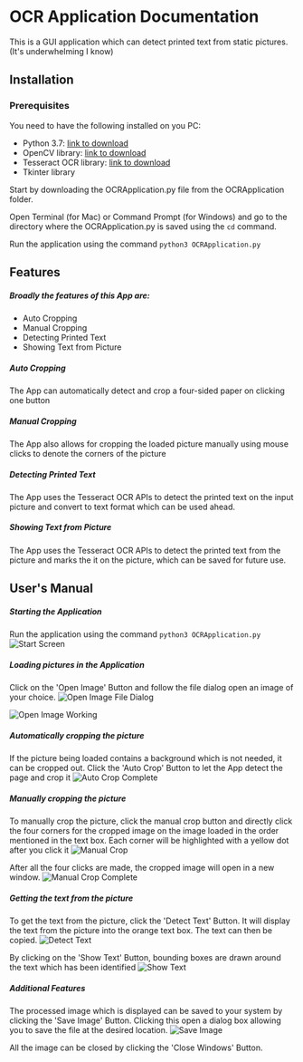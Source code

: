 # OCR Application Documentation
This is a GUI application which can detect printed text from static pictures. (It's underwhelming I know)
## Installation
### Prerequisites
You need to have the following installed on you PC:
- Python 3.7: [link to download](https://www.python.org/downloads/)
- OpenCV library: [link to download](https://opencv.org/releases/)
- Tesseract OCR library: [link to download](https://tesseract-ocr.github.io/tessdoc/Home.html)
- Tkinter library

Start by downloading the OCRApplication.py file from the OCRApplication folder. 

Open Terminal (for Mac) or Command Prompt (for Windows) and go to the directory where the OCRApplication.py is saved using the `cd` command.

Run the application using the command
`python3 OCRApplication.py`

## Features

##### Broadly the features of this App are:
- Auto Cropping
- Manual Cropping
- Detecting Printed Text
- Showing Text from Picture

##### Auto Cropping

The App can automatically detect and crop a four-sided paper on clicking one button

##### Manual Cropping

The App also allows for cropping the loaded picture manually using mouse clicks to denote the corners of the picture

##### Detecting Printed Text

The App uses the Tesseract OCR APIs to detect the printed text on the input picture and convert to text format which can be used ahead.

##### Showing Text from Picture

The App uses the Tesseract OCR APIs to detect the printed text from the picture and marks the it on the picture, which can be saved for future use.

## User's Manual
##### Starting the Application
Run the application using the command
`python3 OCRApplication.py`
![Start Screen](Mugdhas-first-Image-processing/OCRApplication/Screens/StartScreen.jpg)

##### Loading pictures in the Application
Click on the 'Open Image' Button and follow the file dialog open an image of your choice.
![Open Image File Dialog](Mugdhas-first-Image-processing/OCRApplication/Screens/OpenImageFileDialog.jpg)
 
![Open Image Working](Mugdhas-first-Image-processing/OCRApplication/Screens/OpenImageWorking.jpg)

##### Automatically cropping the picture
If the picture being loaded contains a background which is not needed, it can be cropped out. 
Click the 'Auto Crop' Button to let the App detect the page and crop it 
![Auto Crop Complete](Mugdhas-first-Image-processing/OCRApplication/Screens/AutoCrop.jpg)

##### Manually cropping the picture
To manually crop the picture, click the manual crop button and directly click the four corners for the cropped image on the image loaded in the order mentioned in the text box. Each corner will be highlighted with a yellow dot after you click it
![Manual Crop](Mugdhas-first-Image-processing/OCRApplication/Screens/ManualCrop1.jpg)

After all the four clicks are made, the cropped image will open in a new window.
![Manual Crop Complete](Mugdhas-first-Image-processing/OCRApplication/Screens/ManualCropComplete.jpg)

##### Getting the text from the picture
To get the text from the picture, click the 'Detect Text' Button. It will display the text from the picture into the orange text box. The text can then be copied.
![Detect Text](Mugdhas-first-Image-processing/OCRApplication/Screens/DetectText.jpg)

By clicking on the 'Show Text' Button, bounding boxes are drawn around the text which has been identified
![Show Text](Mugdhas-first-Image-processing/OCRApplication/Screens/ShowText.jpg)

##### Additional Features
The processed image which is displayed can be saved to your system by clicking the 'Save Image' Button. Clicking this open a dialog box allowing you to save the file at the desired location.
![Save Image](Mugdhas-first-Image-processing/OCRApplication/Screens/SaveImage.jpg)

All the image can be closed by clicking the 'Close Windows' Button. 
